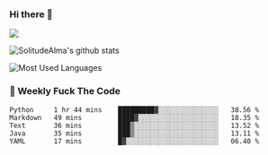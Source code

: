 ### Hi there 👋
<p>
  <a href="https://count.getloli.com/"><img src="https://count.getloli.com/get/@:solitudealma"></a>
</p>

![SolitudeAlma's github stats](https://github-readme-stats.vercel.app/api?username=solitudealma&show_icons=true&theme=radical)

![Most Used Languages](https://github-readme-stats.vercel.app/api/top-langs/?username=solitudealma&layout=compact&hide_border=true&theme=dark)
<!-- ![visitors](https://visitor-badge.glitch.me/badge?page_id=solitudealma.solitudealma.id) -->


### :dart: Weekly Fuck The Code

<!--START_SECTION:waka-->
```text
Python     1 hr 44 mins    █████████▓░░░░░░░░░░░░░░░   38.56 % 
Markdown   49 mins         ████▓░░░░░░░░░░░░░░░░░░░░   18.35 % 
Text       36 mins         ███▒░░░░░░░░░░░░░░░░░░░░░   13.52 % 
Java       35 mins         ███▒░░░░░░░░░░░░░░░░░░░░░   13.11 % 
YAML       17 mins         █▓░░░░░░░░░░░░░░░░░░░░░░░   06.40 % 
```
<!--END_SECTION:waka-->
